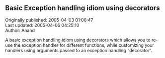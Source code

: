## Basic Exception handling idiom using decorators  
Originally published: 2005-04-03 01:06:47  
Last updated: 2005-04-06 04:25:10  
Author: Anand   
  
A basic exception handling idiom using decorators which allows you to
re-use the exception handler for different functions, while customizing your
handlers using arguments passed to an exception handling "decorator".